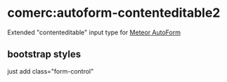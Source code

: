 comerc:autoform-contenteditable2
================================

Extended "contenteditable" input type for [Meteor AutoForm](https://github.com/aldeed/meteor-autoform)

bootstrap styles
----------------
just add class="form-control"
